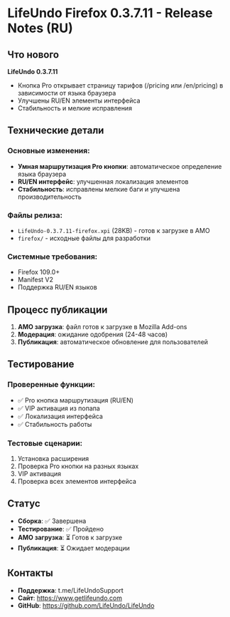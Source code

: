 # LifeUndo Firefox 0.3.7.11 - Release Notes (RU)

## Что нового

**LifeUndo 0.3.7.11**
- Кнопка Pro открывает страницу тарифов (/pricing или /en/pricing) в зависимости от языка браузера
- Улучшены RU/EN элементы интерфейса
- Стабильность и мелкие исправления

## Технические детали

### Основные изменения:
- **Умная маршрутизация Pro кнопки**: автоматическое определение языка браузера
- **RU/EN интерфейс**: улучшенная локализация элементов
- **Стабильность**: исправлены мелкие баги и улучшена производительность

### Файлы релиза:
- `LifeUndo-0.3.7.11-firefox.xpi` (28KB) - готов к загрузке в AMO
- `firefox/` - исходные файлы для разработки

### Системные требования:
- Firefox 109.0+
- Manifest V2
- Поддержка RU/EN языков

## Процесс публикации

1. **AMO загрузка**: файл готов к загрузке в Mozilla Add-ons
2. **Модерация**: ожидание одобрения (24-48 часов)
3. **Публикация**: автоматическое обновление для пользователей

## Тестирование

### Проверенные функции:
- ✅ Pro кнопка маршрутизация (RU/EN)
- ✅ VIP активация из попапа
- ✅ Локализация интерфейса
- ✅ Стабильность работы

### Тестовые сценарии:
1. Установка расширения
2. Проверка Pro кнопки на разных языках
3. VIP активация
4. Проверка всех элементов интерфейса

## Статус

- **Сборка**: ✅ Завершена
- **Тестирование**: ✅ Пройдено
- **AMO загрузка**: ⏳ Готов к загрузке
- **Публикация**: ⏳ Ожидает модерации

## Контакты

- **Поддержка**: t.me/LifeUndoSupport
- **Сайт**: https://www.getlifeundo.com
- **GitHub**: https://github.com/LifeUndo/LifeUndo
